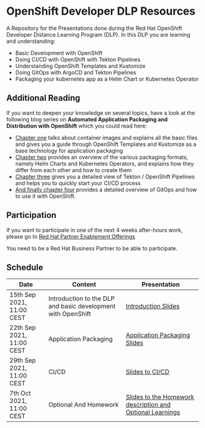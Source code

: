 # OpenShift Developer DLP Resources
A Repository for the Presentations done during the Red Hat OpenShift Developer Distance Learning Program (DLP). In this DLP you are learning and understanding:

- Basic Development with OpenShift 
- Doing CI/CD with OpenShift with Tekton Pipelines
- Understanding OpenShift Templates and Kustomize 
- Doing GitOps with ArgoCD and Tekton Pipelines
- Packaging your kubernetes app as a Helm Chart or Kubernetes Operator

## Additional Reading
If you want to deepen your knowledge on several topics, have a look at the following blog series on **Automated Application Packaging and Distribution with OpenShift** which you could read here: 

- [Chapter one](https://www.opensourcerers.org/2021/04/26/automated-application-packaging-and-distribution-with-openshift-part-12/) talks about container images and explains all the basic files and gives you a guide through OpenShift Templates and Kustomize as a base technology for application packaging
- [Chapter two](https://www.opensourcerers.org/2021/05/24/automated-application-packaging-and-distribution-with-openshift-part-23/) provides an overview of the various packaging formats, namely Helm Charts and Kubernetes Operators, and explains how they differ from each other and how to create them
- [Chapter three](https://www.opensourcerers.org/2021/07/26/automated-application-packaging-and-distribution-with-openshift-tekton-pipelines-part-34-2/) gives you a detailed view of Tekton / OpenShift Pipelines and helps you to quickly start your CI/CD process
- [And finally chapter four](https://www.opensourcerers.org/2021/09/06/automated-application-packaging-and-distribution-with-openshift-gitops-and-argocd-part-44) provides a detailed overview of GitOps and how to use it with OpenShift. 


## Participation
If you want to participate in one of the next 4 weeks after-hours work, please go to 
[Red Hat Partner Enablement Offerings](https://redhat-partner.com/enablement/distance-learning-programs/ "Red Hat Enablement Offerings") 

You need to be a Red Hat Business Partner to be able to participate.

## Schedule
|Date|Content|Presentation|
|---|---|---|
15th Sep 2021, 11:00 CEST|Introduction to the DLP and basic development with OpenShift | [Introduction Slides](./1_Introduction_to_Red_Hat_OpenShift_for_Developers.pdf) |
22th Sep 2021, 11:00 CEST|Application Packaging | [Application Packaging Slides](./2_Application_Packaging.pdf) |
|29th Sep 2021, 11:00 CEST|CI/CD|[Slides to CI/CD](./3_CI_CD.pdf)|
|7th Oct 2021, 11:00 CEST|Optional And Homework|[Slides to the Homework description and Optional Learnings](./4_Optional_and_Homework.pdf)|





